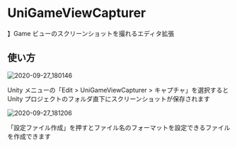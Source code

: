 # UniGameViewCapturer

】Game ビューのスクリーンショットを撮れるエディタ拡張

## 使い方

![2020-09-27_180146](https://user-images.githubusercontent.com/6134875/94361135-138a1e00-00ed-11eb-9454-64d91c58e5d7.png)

Unity メニューの「Edit > UniGameViewCapturer > キャプチャ」を選択すると  
Unity プロジェクトのフォルダ直下にスクリーンショットが保存されます  

![2020-09-27_181206](https://user-images.githubusercontent.com/6134875/94361136-14bb4b00-00ed-11eb-8c2b-31fc2285718b.png)

「設定ファイル作成」を押すとファイル名のフォーマットを設定できるファイルを作成できます  
